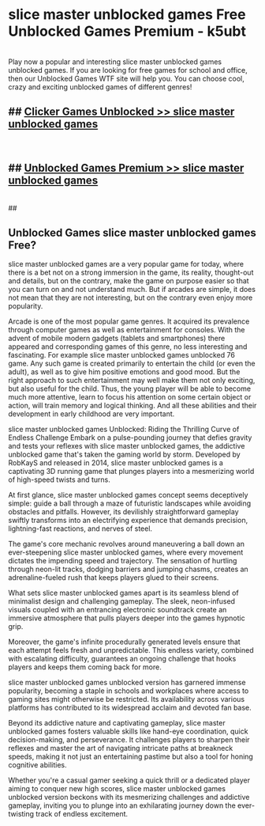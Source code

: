 # slice master unblocked games  Free Unblocked Games Premium - k5ubt <br>
<br>
Play now a popular and interesting slice master unblocked games unblocked games. If you are looking for free games for school and office, then our Unblocked Games WTF site will help you. You can choose cool, crazy and exciting unblocked games of different genres!


## ##  [Clicker Games Unblocked >> slice master unblocked games](http://freeplayer.one?title=slice_master_unblocked_games&ref=UGames)
  <br>

##  ## [Unblocked Games Premium >> slice master unblocked games](http://freeplayer.one?title=slice_master_unblocked_games&ref=UGames)
  <br>
  ##



## Unblocked Games slice master unblocked games Free?

slice master unblocked games are a very popular game for today, where there is a bet not on a strong immersion in the game, its reality, thought-out and details, but on the contrary, make the game on purpose easier so that you can turn on and not understand much. But if arcades are simple, it does not mean that they are not interesting, but on the contrary even enjoy more popularity.

Arcade is one of the most popular game genres. It acquired its prevalence through computer games as well as entertainment for consoles. With the advent of mobile modern gadgets (tablets and smartphones) there appeared and corresponding games of this genre, no less interesting and fascinating. For example slice master unblocked games unblocked 76 game. Any such game is created primarily to entertain the child (or even the adult), as well as to give him positive emotions and good mood. But the right approach to such entertainment may well make them not only exciting, but also useful for the child. Thus, the young player will be able to become much more attentive, learn to focus his attention on some certain object or action, will train memory and logical thinking. And all these abilities and their development in early childhood are very important.

slice master unblocked games Unblocked: Riding the Thrilling Curve of Endless Challenge
Embark on a pulse-pounding journey that defies gravity and tests your reflexes with slice master unblocked games, the addictive unblocked game that's taken the gaming world by storm. Developed by RobKayS and released in 2014, slice master unblocked games is a captivating 3D running game that plunges players into a mesmerizing world of high-speed twists and turns.

At first glance, slice master unblocked games concept seems deceptively simple: guide a ball through a maze of futuristic landscapes while avoiding obstacles and pitfalls. However, its devilishly straightforward gameplay swiftly transforms into an electrifying experience that demands precision, lightning-fast reactions, and nerves of steel.

The game's core mechanic revolves around maneuvering a ball down an ever-steepening slice master unblocked games, where every movement dictates the impending speed and trajectory. The sensation of hurtling through neon-lit tracks, dodging barriers and jumping chasms, creates an adrenaline-fueled rush that keeps players glued to their screens.

What sets slice master unblocked games apart is its seamless blend of minimalist design and challenging gameplay. The sleek, neon-infused visuals coupled with an entrancing electronic soundtrack create an immersive atmosphere that pulls players deeper into the games hypnotic grip.

Moreover, the game's infinite procedurally generated levels ensure that each attempt feels fresh and unpredictable. This endless variety, combined with escalating difficulty, guarantees an ongoing challenge that hooks players and keeps them coming back for more.

slice master unblocked games unblocked version has garnered immense popularity, becoming a staple in schools and workplaces where access to gaming sites might otherwise be restricted. Its availability across various platforms has contributed to its widespread acclaim and devoted fan base.

Beyond its addictive nature and captivating gameplay, slice master unblocked games fosters valuable skills like hand-eye coordination, quick decision-making, and perseverance. It challenges players to sharpen their reflexes and master the art of navigating intricate paths at breakneck speeds, making it not just an entertaining pastime but also a tool for honing cognitive abilities.

Whether you're a casual gamer seeking a quick thrill or a dedicated player aiming to conquer new high scores, slice master unblocked games unblocked version beckons with its mesmerizing challenges and addictive gameplay, inviting you to plunge into an exhilarating journey down the ever-twisting track of endless excitement.